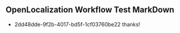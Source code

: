 ## OpenLocalization Workflow Test MarkDown
* 2dd48dde-9f2b-4017-bd5f-1cf03760be22 thanks!

<!--HONumber=Aug16_HO1-->


